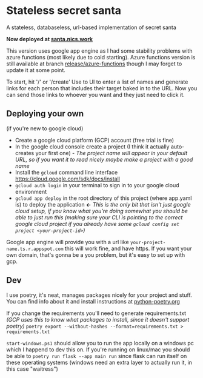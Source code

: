 # Stateless secret santa
A stateless, databaseless, url-based implementation of secret santa

**Now deployed at [santa.nics.work](https://santa.nics.work)**

This version uses google app engine as I had some stability problems with azure functions (most likely due to cold starting). Azure functions version is still available at branch [release/azure-functions](nvonahsen/secret-santa-function/tree/release/azure-functions) though I may forget to update it at some point.

To start, hit '/' or '/create'
Use to UI to enter a list of names and generate links for each person that includes their target baked in to the URL.
Now you can send those links to whoever you want and they just need to click it.

## Deploying your own
(if you're new to google cloud)
- Create a google cloud platform (GCP) account (free trial is fine)
- In the google cloud console create a project (I think it actually auto-creates your first one) - *The project name will appear in your default URL, so if you want it to read nicely maybe make a project with a good name*
- Install the `gcloud` command line interface https://cloud.google.com/sdk/docs/install
- `gcloud auth login` in your terminal to sign in to your google cloud environment
- `gcloud app deploy` in the root directory of this project (where app.yaml is) to deploy the application ***<-** This is the only bit that isn't just google cloud setup, if you know what you're doing somewhat you should be able to just run this (making sure your CLI is pointing to the correct google cloud project if you already have some `gcloud config set project <your-project-id>`)*

Google app engine will provide you with a url like `your-project-name.ts.r.appspot.com` this will work fine, and have https.
If you want your own domain, that's gonna be a you problem, but it's easy to set up with gcp.

## Dev
I use poetry, it's neat, manages packages nicely for your project and stuff. You can find info about it and install instructions at [python-poetry.org](https://python-poetry.org/)

If you change the requirements you'll need to generate requirements.txt *(GCP uses this to know what packages to install, since it doesn't support poetry)*
`poetry export --without-hashes --format=requirements.txt > requirements.txt`

`start-windows.ps1` should allow you to run the app locally on a windows pc which I happend to dev this on. If you're running on linux/mac you should be able to `poetry run flask --app main run` since flask can run itself on these operating systems (windows need an extra layer to actually run it, in this case "waitress")